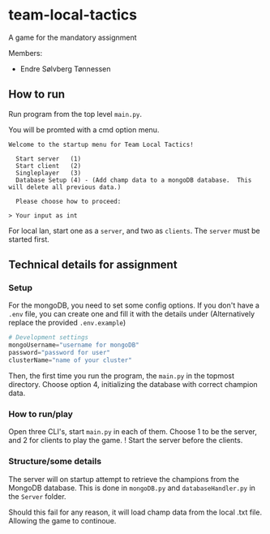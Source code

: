 # team-local-tactics
A game for the mandatory assignment

Members:
 - Endre Sølvberg Tønnessen


## How to run

Run program from the top level ``main.py``.

You will be promted with a cmd option menu.
```
Welcome to the startup menu for Team Local Tactics!

  Start server   (1)
  Start client   (2)
  Singleplayer   (3)
  Database Setup (4) - (Add champ data to a mongoDB database.  This will delete all previous data.)

  Please choose how to proceed:

> Your input as int
```

For local lan, start one as a ``server``, and two as `clients`. The ``server`` must be started first.

## Technical details for assignment

### Setup

For the mongoDB, you need to set some config options.
If you don't have a `.env` file, you can create one and fill it with the details under
(Alternatively replace the provided `.env.example`)

```py
# Development settings
mongoUsername="username for mongoDB"
password="password for user"
clusterName="name of your cluster"
```

Then, the first time you run the program, the `main.py` in the topmost directory. Choose option 4, initializing the database with correct champion data.

### How to run/play
Open three CLI's, start `main.py` in each of them. Choose 1 to be the server, and 2 for clients to play the game. ! Start the server before the clients. 

### Structure/some details
The server will on startup attempt to retrieve the champions from the MongoDB database. This is done in `mongoDB.py` and `databaseHandler.py` in the `Server` folder.

Should this fail for any reason, it will load champ data from the local .txt file. Allowing the game to continoue.






